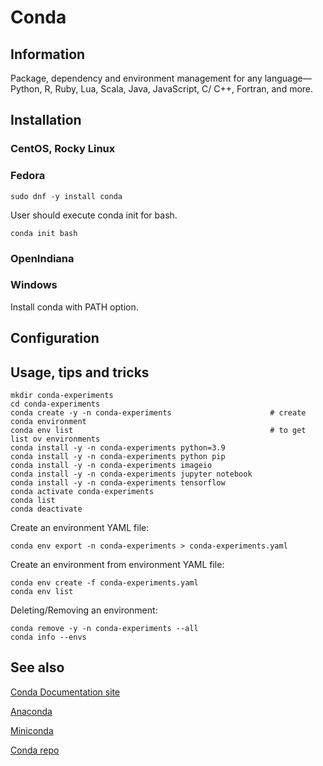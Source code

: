 # Conda

## Information

Package, dependency and environment management for any language—Python, R, Ruby, Lua, Scala, Java, JavaScript, C/ C++,
Fortran, and more.

## Installation

### CentOS, Rocky Linux

### Fedora

```shell
sudo dnf -y install conda
```

User should execute conda init for bash.

```shell
conda init bash
```

### OpenIndiana

### Windows

Install conda with PATH option.

## Configuration

## Usage, tips and tricks

```shell
mkdir conda-experiments
cd conda-experiments
conda create -y -n conda-experiments                      # create conda environment
conda env list                                            # to get list ov environments
conda install -y -n conda-experiments python=3.9
conda install -y -n conda-experiments python pip
conda install -y -n conda-experiments imageio
conda install -y -n conda-experiments jupyter notebook
conda install -y -n conda-experiments tensorflow
conda activate conda-experiments
conda list
conda deactivate
```

Create an environment YAML file:

```shell
conda env export -n conda-experiments > conda-experiments.yaml
```

Create an environment from environment YAML file:

```shell
conda env create -f conda-experiments.yaml
conda env list
```

Deleting/Removing an environment:

```shell
conda remove -y -n conda-experiments --all
conda info --envs
```

## See also

[Conda Documentation site](https://docs.conda.io/en/latest/)

[Anaconda](https://www.anaconda.com/)

[Miniconda](https://docs.conda.io/en/latest/miniconda.html)

[Conda repo](https://anaconda.org/anaconda/repo)
